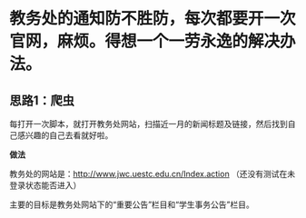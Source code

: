 # 教务处的通知防不胜防，每次都要开一次官网，麻烦。得想一个一劳永逸的解决办法。

## 思路1：爬虫
每打开一次脚本，就打开教务处网站，扫描近一月的新闻标题及链接，然后找到自己感兴趣的自己去看就好啦。

**做法**

教务处的网站是：http://www.jwc.uestc.edu.cn/Index.action
（还没有测试在未登录状态能否进入）

主要的目标是教务处网站下的“重要公告”栏目和“学生事务公告”栏目。


